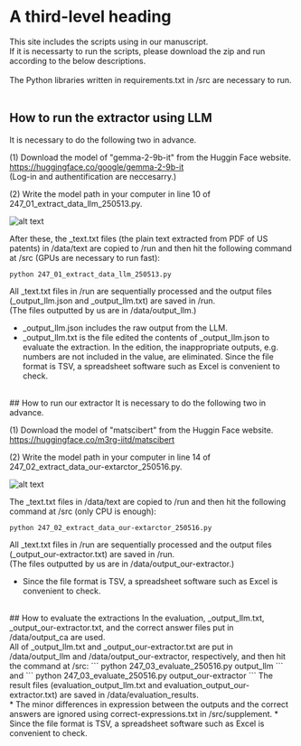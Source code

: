 # A third-level heading
This site includes the scripts using in our manuscript.<br>
If it is necessarty to run the scripts, please download the zip and run according to the below descriptions.
<br>
<br>
The Python libraries written in requirements.txt in /src are necessary to run.<br>
<br>

## How to run the extractor using LLM
It is necessary to do the following two in advance.


(1) Download the model of "gemma-2-9b-it" from the Huggin Face website.
https://huggingface.co/google/gemma-2-9b-it <br>
(Log-in and authentification are neccesarry.) 


(2) Write the model path in your computer in line 10 of 247_01_extract_data_llm_250513.py.

![alt text](image-4.png)
<br>

After these, the _text.txt files (the plain text extracted from PDF of US patents) in /data/text are copied to /run and then hit the following command at /src (GPUs are necessary to run fast):
```
python 247_01_extract_data_llm_250513.py
```

All _text.txt files in /run are sequentially processed and  the output files (_output_llm.json and _output_llm.txt) are saved in /run.<br>
(The files outputted by us are in /data/output_llm.)<br>
* _output_llm.json includes the raw output from the LLM.<br>
* _output_llm.txt is the file edited the contents of _output_llm.json to evaluate the extraction. In the edition, the inappropriate outputs, e.g. numbers are not included in the value, are eliminated. Since the file format is TSV,  a spreadsheet software such as Excel is convenient to check.<br>
<br>
## How to run our extractor
It is necessary to do the following two in advance.


(1) Download the model of "matscibert" from the Huggin Face website.
https://huggingface.co/m3rg-iitd/matscibert<br>


(2) Write the model path in your computer in line 14 of 247_02_extract_data_our-extarctor_250516.py.

![alt text](image-5.png)

The _text.txt files in /data/text are copied to /run and then  hit the following command at /src (only CPU is enough):
```
python 247_02_extract_data_our-extarctor_250516.py
```
All _text.txt files in /run are sequentially processed and the output files (_output_our-extractor.txt) are saved in /run.<br>
(The files outputted by us are in /data/output_our-extractor.)<br>
* Since the file format is TSV, a spreadsheet software such as Excel is convenient to check.<br>
<br>
## How to evaluate the extractions
In the evaluation, _output_llm.txt, _output_our-extractor.txt, and the correct answer files put in /data/output_ca are used.<br>
All of _output_llm.txt and _output_our-extractor.txt are put in /data/output_llm and /data/output_our-extractor, respectively, and then hit the command at /src:
```
python 247_03_evaluate_250516.py output_llm
```
and
```
python 247_03_evaluate_250516.py output_our-extractor
```
The result files (evaluation_output_llm.txt and evaluation_output_our-extractor.txt) are saved in /data/evaluation_results.<br>
* The minor differences in expression between the outputs and the correct answers are ignored using correct-expressions.txt in /src/supplement.
* Since the file format is TSV, a spreadsheet software such as Excel is convenient to check.<br>
